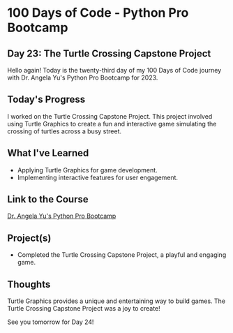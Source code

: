 # 100 Days of Code - Python Pro Bootcamp
## Day 23: The Turtle Crossing Capstone Project

Hello again! Today is the twenty-third day of my 100 Days of Code journey with Dr. Angela Yu's Python Pro Bootcamp for 2023.

## Today's Progress
I worked on the Turtle Crossing Capstone Project. This project involved using Turtle Graphics to create a fun and interactive game simulating the crossing of turtles across a busy street.

## What I've Learned
- Applying Turtle Graphics for game development.
- Implementing interactive features for user engagement.

## Link to the Course
[Dr. Angela Yu's Python Pro Bootcamp](https://www.udemy.com/course/100-days-of-code/)

## Project(s)
- Completed the Turtle Crossing Capstone Project, a playful and engaging game.

## Thoughts
Turtle Graphics provides a unique and entertaining way to build games. The Turtle Crossing Capstone Project was a joy to create!

See you tomorrow for Day 24!
